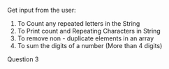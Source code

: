 Get input from the user:

1. To Count any repeated letters in the String
2. To Print count and Repeating Characters in String
3. To remove non - duplicate elements in an array
4. To sum the digits of a number (More than 4 digits)

Question 3
